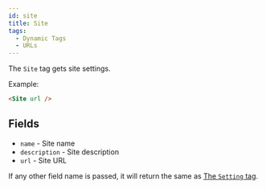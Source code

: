```yaml
---
id: site
title: Site
tags:
  - Dynamic Tags
  - URLs
---
```

The `Site` tag gets site settings.

Example:

```html
<Site url />
```

## Fields

- `name` - Site name
- `description` - Site description
- `url` - Site URL

If any other field name is passed, it will return the same as  [The `Setting` tag](/dynamic-tags/setting).